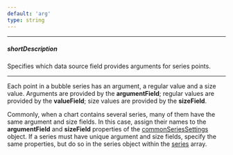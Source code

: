 ```yaml
---
default: 'arg'
type: string
---
```

---
##### shortDescription
Specifies which data source field provides arguments for series points.

---
Each point in a bubble series has an argument, a regular value and a size value. Arguments are provided by the **argumentField**; regular values are provided by the **valueField**; size values are provided by the **sizeField**.

Commonly, when a chart contains several series, many of them have the same argument and size fields. In this case, assign their names to the **argumentField** and **sizeField** properties of the [commonSeriesSettings](/api-reference/20%20Data%20Visualization%20Widgets/10%20dxChart/1%20Configuration/commonSeriesSettings '/Documentation/ApiReference/Data_Visualization_Widgets/dxChart/Configuration/commonSeriesSettings/') object. If a series must have unique argument and size fields, specify the same properties, but do so in the series object within the [series](/api-reference/20%20Data%20Visualization%20Widgets/10%20dxChart/1%20Configuration/series '/Documentation/ApiReference/Data_Visualization_Widgets/dxChart/Configuration/series/') array.